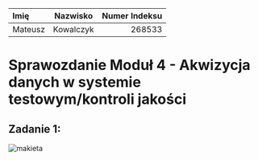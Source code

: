 | Imię        | Nazwisko    | Numer Indeksu |
| :---        |    :----:   |          ---: |
| Mateusz     | Kowalczyk   | 268533        |

# Sprawozdanie Moduł 4 - Akwizycja danych w systemie testowym/kontroli jakości

## Zadanie 1:
![makieta](makieta1.png)








